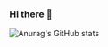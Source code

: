 ### Hi there 👋
![Anurag's GitHub stats](https://github-readme-stats.vercel.app/api?username=WangJiu-czy&show_icons=true&theme=default)

